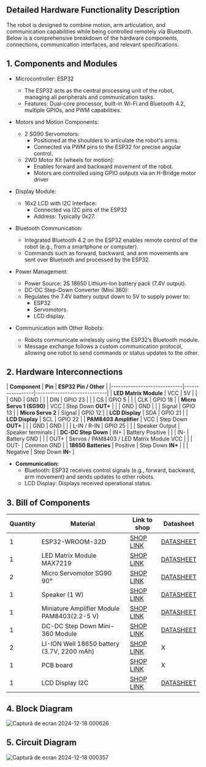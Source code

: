 **<h2>Detailed Hardware Functionality Description</h2>**

The robot is designed to combine motion, arm articulation, and communication capabilities while being controlled remotely via Bluetooth. Below is a comprehensive breakdown of the hardware components, connections, communication interfaces, and relevant specifications.

**<h2>1. Components and Modules</h2>**

- Microcontroller: ESP32

     - The ESP32 acts as the central processing unit of the robot, managing all peripherals and communication tasks.
     - Features: Dual-core processor, built-in Wi-Fi and Bluetooth 4.2, multiple GPIOs, and PWM capabilities.
- Motors and Motion Components:
   - 2 SG90 Servomotors:
      - Positioned at the shoulders to articulate the robot's arms.
      - Connected via PWM pins to the ESP32 for precise angular control.
   - 2WD Motor Kit (wheels for motion):
      - Enables forward and backward movement of the robot.
      - Motors are controlled using GPIO outputs via an H-Bridge motor driver
- Display Module:
   - 16x2 LCD with I2C Interface:
      - Connected via I2C pins of the ESP32
      - Address: Typically 0x27.
- Bluetooth Communication:
  - Integrated Bluetooth 4.2 on the ESP32 enables remote control of the robot (e.g., from a smartphone or computer).
  - Commands such as forward, backward, and arm movements are sent over Bluetooth and processed by the ESP32.
- Power Management:
  - Power Source: 2S 18650 Lithium-Ion battery pack (7.4V output).
  - DC-DC Step-Down Converter (Mini 360):
  - Regulates the 7.4V battery output down to 5V to supply power to:
      - ESP32
      - Servomotors
      - LCD display.
- Communication with Other Robots:
 
   - Robots communicate wirelessly using the ESP32’s Bluetooth module.
   - Message exchange follows a custom communication protocol, allowing one robot to send commands or status updates to the other.
  
**<h2>2. Hardware Interconnections</h2>**
| **Component**               | **Pin**         | **ESP32 Pin / Other**       |
|-----------------------------|-----------------|-----------------------------|
| **LED Matrix Module**       | VCC             | 5V                          |
|                             | GND             | GND                         |
|                             | DIN             | GPIO 23                     |
|                             | CS              | GPIO 5                      |
|                             | CLK             | GPIO 18                     |
| **Micro Servo 1 (SG90)**    | VCC             | Step Down **OUT+**          |
|                             | GND             | GND                         |
|                             | Signal          | GPIO 13                     |
| **Micro Servo 2**           | Signal          | GPIO 12                     |
| **LCD Display**             | SDA             | GPIO 21                     |
| **LCD Display**             | SCL             | GPIO 22                     |
| **PAM8403 Amplifier**       | VCC             | Step Down **OUT+**          |
|                             | GND             | GND                         |
|                             | L-IN / R-IN     | GPIO 25                     |
|                             | Speaker Output  | Speaker terminals           |
| **DC-DC Step Down**         | IN+             | Battery Positive            |
|                             | IN-             | Battery GND                 |
|                             | OUT+            | Servos / PAM8403 / LED Matrix Module VCC        |
|                             | OUT-            | Common GND                  |
| **18650 Batteries**         | Positive        | Step Down **IN+**           |
|                             | Negative        | Step Down **IN-**           |

 - **Communication:**
   - Bluetooth: ESP32 receives control signals (e.g., forward, backward, arm movement) and sends updates to other robots.
   - LCD Display: Displays received operational status.


 **<h2>3. Bill of Components</h2>**
 

| Quantity | Material                                   | Link to shop  										                                                                         | Datasheet     |
|----------|--------------------------------------------|------------------------------------------------------------------------------------------------------------------------------------------------------------------------|---------------|
|    1| ESP32-WROOM-32D                            | [SHOP LINK](https://www.sigmanortec.ro/placa-dezvoltare-esp32-cu-wifi-si-bluetooth)   										 | [DATASHEET](https://www.espressif.com/sites/default/files/documentation/esp32-wroom-32d_esp32-wroom-32u_datasheet_en.pdf) |
|    1     | LED Matrix Module MAX7219                  | [SHOP LINK](https://www.optimusdigital.ro/ro/optoelectronice-matrice-de-led-uri/118-modul-cu-matrice-de-led-uri-max7219.html?search_query=matrice+led&results=51)      | [DATASHEET](https://www.analog.com/media/en/technical-documentation/data-sheets/MAX7219-MAX7221.pdf) |
|    2     | Micro Servomotor SG90 90°                  | [SHOP LINK](https://www.optimusdigital.ro/ro/motoare-servomotoare/26-micro-servomotor-sg90.html?search_query=servomotor&results=116)               			 | [DATASHEET](https://www.friendlywire.com/projects/ne555-servo-safe/SG90-datasheet.pdf) |
|    1     | Speaker (1 W)                              | [SHOP LINK](https://www.optimusdigital.ro/ro/audio-difuzoare/2147-difuzor-de-1-w.html?search_query=difuzor&results=95&HTTP_REFERER=https%3A%2F%2Fwww.optimusdigital.ro%2Fro%2Fcautare%3Fcontroller%3Dsearch%26orderby%3Dposition%26orderway%3Ddesc%26search_query%3Ddifuzor%26submit_search%3D)               															 | [DATASHEET](https://www.farnell.com/datasheets/2827522.pdf) |
|    1     | Miniature Amplifier Module PAM8403(2.2-5 V)| [SHOP LINK](https://www.sigmanortec.ro/modul-amplificator-miniatura-pam8403-22-5v?gad_source=1)               							 | [DATASHEET](https://www.mouser.com/datasheet/2/115/PAM8403-247318.pdf) |
|    1     | DC-DC Step Down Mini-360 Module            | [SHOP LINK](https://www.optimusdigital.ro/ro/surse-coboratoare-reglabile/152-modul-dc-dc-step-down-mini-360.html?search_query=modul+dc-dc+step+down+mini+360&results=1)| [DATASHEET](https://www.matts-electronics.com/wp-content/uploads/2018/06/MINI-360.pdf)|
|    2     | LI-ION Well 18650 battery (3.7V, 2200 mAh) | [SHOP LINK](https://www.dedeman.ro/ro/acumulator-li-ion-well-18650-3-7v-2200-mah/p/1050265)  										 |       X       |
|    1     | PCB board                                  | [SHOP LINK](https://www.sigmanortec.ro/Placa-PCB-prototipare-fata-dubla-7x9cm-p125747328)               								 |       X       |
|    1     | LCD Display I2C                            | [SHOP LINK](https://www.optimusdigital.ro/ro/optoelectronice-lcd-uri/2894-lcd-cu-interfata-i2c-si-backlight-albastru.html?search_query=lcd+i2c&results=17) | [DATASHEET](https://www.makershop.de/download/I2C-LCD-interface.pdf)


**<h2>4. Block Diagram</h2>**

![Captură de ecran 2024-12-18 000626](https://github.com/user-attachments/assets/1a4dcbb4-9ef2-4ca0-85c4-f22e0f116d7d)


**<h2>5. Circuit Diagram</h2>**

![Captură de ecran 2024-12-18 000357](https://github.com/user-attachments/assets/14eeb0a4-47ae-4c8a-b9b2-56eed42f306f)

